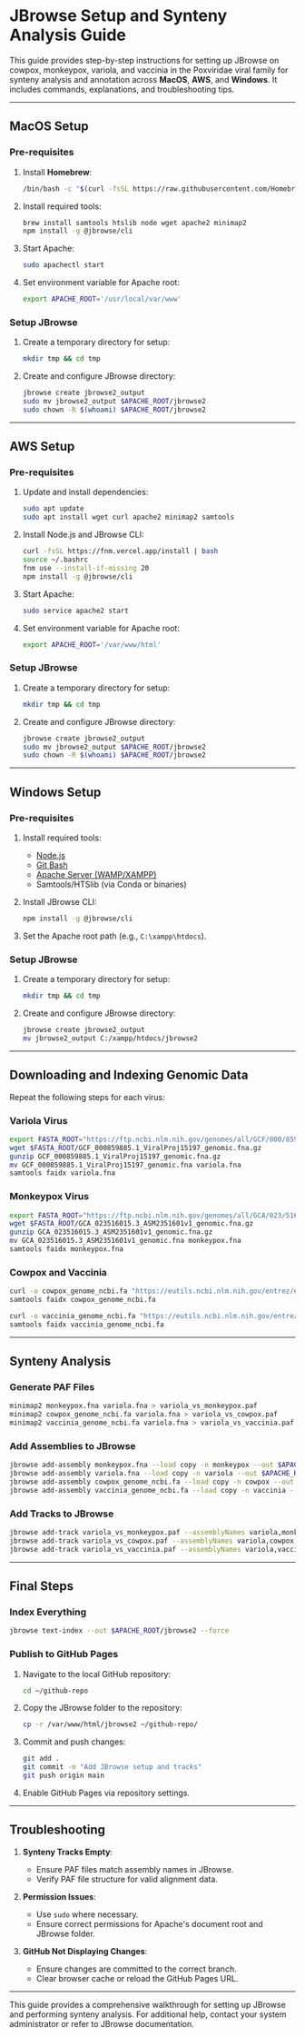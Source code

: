 
# JBrowse Setup and Synteny Analysis Guide

This guide provides step-by-step instructions for setting up JBrowse on cowpox, monkeypox, variola, and vaccinia in the Poxviridae viral family for synteny analysis and annotation across **MacOS**, **AWS**, and **Windows**. It includes commands, explanations, and troubleshooting tips.

---

## **MacOS Setup**

### Pre-requisites
1. Install **Homebrew**:
   ```bash
   /bin/bash -c "$(curl -fsSL https://raw.githubusercontent.com/Homebrew/install/HEAD/install.sh)"
   ```

2. Install required tools:
   ```bash
   brew install samtools htslib node wget apache2 minimap2
   npm install -g @jbrowse/cli
   ```

3. Start Apache:
   ```bash
   sudo apachectl start
   ```

4. Set environment variable for Apache root:
   ```bash
   export APACHE_ROOT='/usr/local/var/www'
   ```

### Setup JBrowse
1. Create a temporary directory for setup:
   ```bash
   mkdir tmp && cd tmp
   ```

2. Create and configure JBrowse directory:
   ```bash
   jbrowse create jbrowse2_output
   sudo mv jbrowse2_output $APACHE_ROOT/jbrowse2
   sudo chown -R $(whoami) $APACHE_ROOT/jbrowse2
   ```

---

## **AWS Setup**

### Pre-requisites
1. Update and install dependencies:
   ```bash
   sudo apt update
   sudo apt install wget curl apache2 minimap2 samtools
   ```

2. Install Node.js and JBrowse CLI:
   ```bash
   curl -fsSL https://fnm.vercel.app/install | bash
   source ~/.bashrc
   fnm use --install-if-missing 20
   npm install -g @jbrowse/cli
   ```

3. Start Apache:
   ```bash
   sudo service apache2 start
   ```

4. Set environment variable for Apache root:
   ```bash
   export APACHE_ROOT='/var/www/html'
   ```

### Setup JBrowse
1. Create a temporary directory for setup:
   ```bash
   mkdir tmp && cd tmp
   ```

2. Create and configure JBrowse directory:
   ```bash
   jbrowse create jbrowse2_output
   sudo mv jbrowse2_output $APACHE_ROOT/jbrowse2
   sudo chown -R $(whoami) $APACHE_ROOT/jbrowse2
   ```

---

## **Windows Setup**

### Pre-requisites
1. Install required tools:
   - [Node.js](https://nodejs.org/)
   - [Git Bash](https://git-scm.com/downloads)
   - [Apache Server (WAMP/XAMPP)](https://www.apachefriends.org/index.html)
   - Samtools/HTSlib (via Conda or binaries)

2. Install JBrowse CLI:
   ```bash
   npm install -g @jbrowse/cli
   ```

3. Set the Apache root path (e.g., `C:\xampp\htdocs`).

### Setup JBrowse
1. Create a temporary directory for setup:
   ```bash
   mkdir tmp && cd tmp
   ```

2. Create and configure JBrowse directory:
   ```bash
   jbrowse create jbrowse2_output
   mv jbrowse2_output C:/xampp/htdocs/jbrowse2
   ```

---

## **Downloading and Indexing Genomic Data**

Repeat the following steps for each virus:

### Variola Virus
```bash
export FASTA_ROOT="https://ftp.ncbi.nlm.nih.gov/genomes/all/GCF/000/859/885/GCF_000859885.1_ViralProj15197/"
wget $FASTA_ROOT/GCF_000859885.1_ViralProj15197_genomic.fna.gz
gunzip GCF_000859885.1_ViralProj15197_genomic.fna.gz
mv GCF_000859885.1_ViralProj15197_genomic.fna variola.fna
samtools faidx variola.fna
```

### Monkeypox Virus
```bash
export FASTA_ROOT="https://ftp.ncbi.nlm.nih.gov/genomes/all/GCA/023/516/015/GCA_023516015.3_ASM2351601v1/"
wget $FASTA_ROOT/GCA_023516015.3_ASM2351601v1_genomic.fna.gz
gunzip GCA_023516015.3_ASM2351601v1_genomic.fna.gz
mv GCA_023516015.3_ASM2351601v1_genomic.fna monkeypox.fna
samtools faidx monkeypox.fna
```

### Cowpox and Vaccinia
```bash
curl -o cowpox_genome_ncbi.fa "https://eutils.ncbi.nlm.nih.gov/entrez/eutils/efetch.fcgi?db=nuccore&id=NC_003663.2&rettype=fasta&retmode=text"
samtools faidx cowpox_genome_ncbi.fa

curl -o vaccinia_genome_ncbi.fa "https://eutils.ncbi.nlm.nih.gov/entrez/eutils/efetch.fcgi?db=nuccore&id=NC_006998.1&rettype=fasta&retmode=text"
samtools faidx vaccinia_genome_ncbi.fa
```

---

## **Synteny Analysis**

### Generate PAF Files
```bash
minimap2 monkeypox.fna variola.fna > variola_vs_monkeypox.paf
minimap2 cowpox_genome_ncbi.fa variola.fna > variola_vs_cowpox.paf
minimap2 vaccinia_genome_ncbi.fa variola.fna > variola_vs_vaccinia.paf
```

### Add Assemblies to JBrowse
```bash
jbrowse add-assembly monkeypox.fna --load copy -n monkeypox --out $APACHE_ROOT/jbrowse2
jbrowse add-assembly variola.fna --load copy -n variola --out $APACHE_ROOT/jbrowse2
jbrowse add-assembly cowpox_genome_ncbi.fa --load copy -n cowpox --out $APACHE_ROOT/jbrowse2
jbrowse add-assembly vaccinia_genome_ncbi.fa --load copy -n vaccinia --out $APACHE_ROOT/jbrowse2
```

### Add Tracks to JBrowse
```bash
jbrowse add-track variola_vs_monkeypox.paf --assemblyNames variola,monkeypox --load copy --out $APACHE_ROOT/jbrowse2 --force
jbrowse add-track variola_vs_cowpox.paf --assemblyNames variola,cowpox --load copy --out $APACHE_ROOT/jbrowse2 --force
jbrowse add-track variola_vs_vaccinia.paf --assemblyNames variola,vaccinia --load copy --out $APACHE_ROOT/jbrowse2 --force
```

---

## **Final Steps**

### Index Everything
```bash
jbrowse text-index --out $APACHE_ROOT/jbrowse2 --force
```

### Publish to GitHub Pages
1. Navigate to the local GitHub repository:
   ```bash
   cd ~/github-repo
   ```

2. Copy the JBrowse folder to the repository:
   ```bash
   cp -r /var/www/html/jbrowse2 ~/github-repo/
   ```

3. Commit and push changes:
   ```bash
   git add .
   git commit -m "Add JBrowse setup and tracks"
   git push origin main
   ```

4. Enable GitHub Pages via repository settings.

---

## **Troubleshooting**

1. **Synteny Tracks Empty**:
   - Ensure PAF files match assembly names in JBrowse.
   - Verify PAF file structure for valid alignment data.

2. **Permission Issues**:
   - Use `sudo` where necessary.
   - Ensure correct permissions for Apache's document root and JBrowse folder.

3. **GitHub Not Displaying Changes**:
   - Ensure changes are committed to the correct branch.
   - Clear browser cache or reload the GitHub Pages URL.

---

This guide provides a comprehensive walkthrough for setting up JBrowse and performing synteny analysis. For additional help, contact your system administrator or refer to JBrowse documentation.
